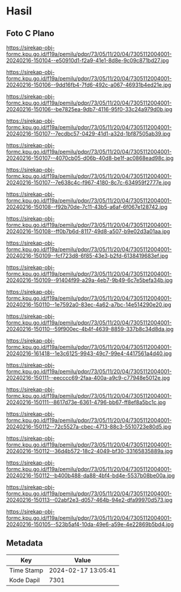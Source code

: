 # Hasil

## Foto C Plano

https://sirekap-obj-formc.kpu.go.id/f19a/pemilu/pdpr/73/05/11/20/04/7305112004001-20240216-150104--e50910d1-f2a9-41e1-8d8e-9c09c871bd27.jpg

https://sirekap-obj-formc.kpu.go.id/f19a/pemilu/pdpr/73/05/11/20/04/7305112004001-20240216-150106--9dd16fb4-7fd6-492c-a067-46931b4ed21e.jpg

https://sirekap-obj-formc.kpu.go.id/f19a/pemilu/pdpr/73/05/11/20/04/7305112004001-20240216-150106--be7825ea-9db7-4116-95f0-33c24a979d0b.jpg

https://sirekap-obj-formc.kpu.go.id/f19a/pemilu/pdpr/73/05/11/20/04/7305112004001-20240216-150107--7ecdbc57-0429-41d1-a32d-1bf87505ab39.jpg

https://sirekap-obj-formc.kpu.go.id/f19a/pemilu/pdpr/73/05/11/20/04/7305112004001-20240216-150107--4070cb05-d06b-40d8-be1f-ac0868ead98c.jpg

https://sirekap-obj-formc.kpu.go.id/f19a/pemilu/pdpr/73/05/11/20/04/7305112004001-20240216-150107--7e638c4c-f967-4180-8c7c-634959f2777e.jpg

https://sirekap-obj-formc.kpu.go.id/f19a/pemilu/pdpr/73/05/11/20/04/7305112004001-20240216-150108--f92b70de-7c11-43b5-a6af-6f067e128742.jpg

https://sirekap-obj-formc.kpu.go.id/f19a/pemilu/pdpr/73/05/11/20/04/7305112004001-20240216-150108--ff0b7b6d-8117-49d8-a507-b9e02d3a01aa.jpg

https://sirekap-obj-formc.kpu.go.id/f19a/pemilu/pdpr/73/05/11/20/04/7305112004001-20240216-150109--fcf723d8-6f85-43e3-b2fd-6138419683ef.jpg

https://sirekap-obj-formc.kpu.go.id/f19a/pemilu/pdpr/73/05/11/20/04/7305112004001-20240216-150109--91404f99-a29a-4eb7-9b49-6c7e5befa34b.jpg

https://sirekap-obj-formc.kpu.go.id/f19a/pemilu/pdpr/73/05/11/20/04/7305112004001-20240216-150110--1e7592a0-83ec-4a62-a7bc-14e514290e20.jpg

https://sirekap-obj-formc.kpu.go.id/f19a/pemilu/pdpr/73/05/11/20/04/7305112004001-20240216-150110--59f900ec-4b4f-4639-8859-337b8c34d8da.jpg

https://sirekap-obj-formc.kpu.go.id/f19a/pemilu/pdpr/73/05/11/20/04/7305112004001-20240216-161418--1e3c6125-9943-49c7-99e4-4417561a4d40.jpg

https://sirekap-obj-formc.kpu.go.id/f19a/pemilu/pdpr/73/05/11/20/04/7305112004001-20240216-150111--eecccc69-2faa-400a-a9c9-c77948e5012e.jpg

https://sirekap-obj-formc.kpu.go.id/f19a/pemilu/pdpr/73/05/11/20/04/7305112004001-20240216-150111--8617d73e-6361-4796-bb67-ff8ef8a5bc1c.jpg

https://sirekap-obj-formc.kpu.go.id/f19a/pemilu/pdpr/73/05/11/20/04/7305112004001-20240216-150112--72c5527a-cbec-4713-88c3-5510723e80d5.jpg

https://sirekap-obj-formc.kpu.go.id/f19a/pemilu/pdpr/73/05/11/20/04/7305112004001-20240216-150112--36d4b572-18c2-4049-bf30-33165835889a.jpg

https://sirekap-obj-formc.kpu.go.id/f19a/pemilu/pdpr/73/05/11/20/04/7305112004001-20240216-150112--b400b488-da88-4bf4-bd4e-5537b08be00a.jpg

https://sirekap-obj-formc.kpu.go.id/f19a/pemilu/pdpr/73/05/11/20/04/7305112004001-20240216-150113--02abf2e3-d057-464b-94e2-dfa99970d573.jpg

https://sirekap-obj-formc.kpu.go.id/f19a/pemilu/pdpr/73/05/11/20/04/7305112004001-20240216-150105--523b5af4-10da-49e6-a59e-4e22869b5bd4.jpg


## Metadata

| Key        | Value               |
| ---------- | ------------------- |
| Time Stamp | 2024-02-17 13:05:41 |
| Kode Dapil | 7301                |



